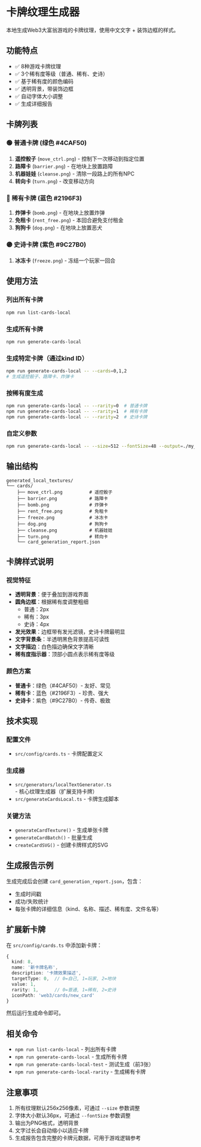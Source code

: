 # 卡牌纹理生成器

本地生成Web3大富翁游戏的卡牌纹理，使用中文文字 + 装饰边框的样式。

## 功能特点

- ✅ 8种游戏卡牌纹理
- ✅ 3个稀有度等级（普通、稀有、史诗）
- ✅ 基于稀有度的颜色编码
- ✅ 透明背景，带装饰边框
- ✅ 自动字体大小调整
- ✅ 生成详细报告

## 卡牌列表

### 🟢 普通卡牌 (绿色 #4CAF50)
1. **遥控骰子** (`move_ctrl.png`) - 控制下一次移动到指定位置
2. **路障卡** (`barrier.png`) - 在地块上放置路障
3. **机器娃娃** (`cleanse.png`) - 清除一段路上的所有NPC
4. **转向卡** (`turn.png`) - 改变移动方向

### 🔵 稀有卡牌 (蓝色 #2196F3)
1. **炸弹卡** (`bomb.png`) - 在地块上放置炸弹
2. **免租卡** (`rent_free.png`) - 本回合避免支付租金
3. **狗狗卡** (`dog.png`) - 在地块上放置恶犬

### 🟣 史诗卡牌 (紫色 #9C27B0)
1. **冰冻卡** (`freeze.png`) - 冻结一个玩家一回合

## 使用方法

### 列出所有卡牌
```bash
npm run list-cards-local
```

### 生成所有卡牌
```bash
npm run generate-cards-local
```

### 生成特定卡牌（通过kind ID）
```bash
npm run generate-cards-local -- --cards=0,1,2
# 生成遥控骰子、路障卡、炸弹卡
```

### 按稀有度生成
```bash
npm run generate-cards-local -- --rarity=0  # 普通卡牌
npm run generate-cards-local -- --rarity=1  # 稀有卡牌
npm run generate-cards-local -- --rarity=2  # 史诗卡牌
```

### 自定义参数
```bash
npm run generate-cards-local -- --size=512 --fontSize=48 --output=./my_cards
```

## 输出结构

```
generated_local_textures/
└── cards/
    ├── move_ctrl.png          # 遥控骰子
    ├── barrier.png            # 路障卡
    ├── bomb.png               # 炸弹卡
    ├── rent_free.png          # 免租卡
    ├── freeze.png             # 冰冻卡
    ├── dog.png                # 狗狗卡
    ├── cleanse.png            # 机器娃娃
    ├── turn.png               # 转向卡
    └── card_generation_report.json
```

## 卡牌样式说明

### 视觉特征
- **透明背景**：便于叠加到游戏界面
- **圆角边框**：根据稀有度调整粗细
  - 普通：2px
  - 稀有：3px
  - 史诗：4px
- **发光效果**：边框带有发光滤镜，史诗卡牌最明显
- **文字背景条**：半透明黑色背景提高可读性
- **文字描边**：白色描边确保文字清晰
- **稀有度指示器**：顶部小圆点表示稀有度等级

### 颜色方案
- **普通卡**：绿色（#4CAF50）- 友好、常见
- **稀有卡**：蓝色（#2196F3）- 珍贵、强大
- **史诗卡**：紫色（#9C27B0）- 传奇、极致

## 技术实现

### 配置文件
- `src/config/cards.ts` - 卡牌配置定义

### 生成器
- `src/generators/localTextGenerator.ts` - 核心纹理生成器（扩展支持卡牌）
- `src/generateCardsLocal.ts` - 卡牌生成脚本

### 关键方法
- `generateCardTexture()` - 生成单张卡牌
- `generateCardBatch()` - 批量生成
- `createCardSVG()` - 创建卡牌样式的SVG

## 生成报告示例

生成完成后会创建 `card_generation_report.json`，包含：
- 生成时间戳
- 成功/失败统计
- 每张卡牌的详细信息（kind、名称、描述、稀有度、文件名等）

## 扩展新卡牌

在 `src/config/cards.ts` 中添加新卡牌：

```typescript
{
  kind: 8,
  name: '新卡牌名称',
  description: '卡牌效果描述',
  targetType: 0,  // 0=自己, 1=玩家, 2=地块
  value: 1,
  rarity: 1,      // 0=普通, 1=稀有, 2=史诗
  iconPath: 'web3/cards/new_card'
}
```

然后运行生成命令即可。

## 相关命令

- `npm run list-cards-local` - 列出所有卡牌
- `npm run generate-cards-local` - 生成所有卡牌
- `npm run generate-cards-local-test` - 测试生成（前3张）
- `npm run generate-cards-local-rarity` - 生成稀有卡牌

## 注意事项

1. 所有纹理默认256x256像素，可通过 `--size` 参数调整
2. 字体大小默认36px，可通过 `--fontSize` 参数调整
3. 输出为PNG格式，透明背景
4. 文字过长会自动缩小以适应卡牌
5. 生成报告包含完整的卡牌元数据，可用于游戏逻辑参考
